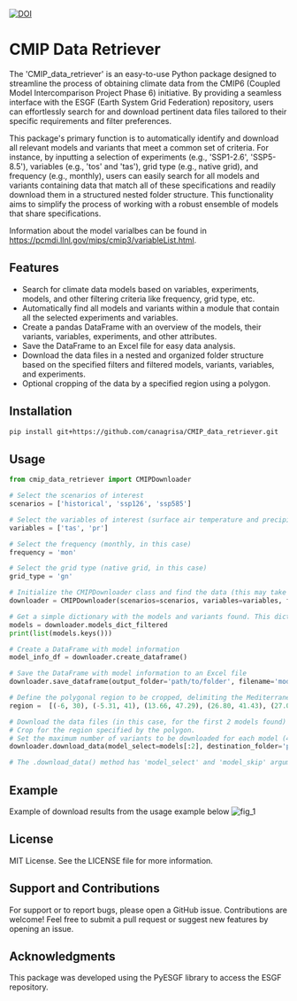 [![DOI](https://zenodo.org/badge/627657760.svg)](https://zenodo.org/badge/latestdoi/627657760)

# CMIP Data Retriever

The 'CMIP_data_retriever' is an easy-to-use Python package designed to streamline the process of obtaining climate data from the CMIP6 (Coupled Model Intercomparison Project Phase 6) initiative. By providing a seamless interface with the ESGF (Earth System Grid Federation) repository, users can effortlessly search for and download pertinent data files tailored to their specific requirements and filter preferences.

This package's primary function is to automatically identify and download all relevant models and variants that meet a common set of criteria. For instance, by inputting a selection of experiments (e.g., 'SSP1-2.6', 'SSP5-8.5'), variables (e.g., 'tos' and 'tas'), grid type (e.g., native grid), and frequency (e.g., monthly), users can easily search for all models and variants containing data that match all of these specifications and readily download them in a structured nested folder structure. This functionality aims to simplify the process of working with a robust ensemble of models that share specifications.

Information about the model varialbes can be found in https://pcmdi.llnl.gov/mips/cmip3/variableList.html.

## Features

- Search for climate data models based on variables, experiments, models, and other filtering criteria like frequency, grid type, etc.
- Automatically find all models and variants within a module that contain all the selected experiments and variables. 
- Create a pandas DataFrame with an overview of the models, their variants, variables, experiments, and other attributes.
- Save the DataFrame to an Excel file for easy data analysis.
- Download the data files in a nested and organized folder structure based on the specified filters and filtered models, variants, variables, and experiments.
- Optional cropping of the data by a specified region using a polygon.

## Installation

```bash
pip install git+https://github.com/canagrisa/CMIP_data_retriever.git
```

## Usage
```python
from cmip_data_retriever import CMIPDownloader

# Select the scenarios of interest
scenarios = ['historical', 'ssp126', 'ssp585']

# Select the variables of interest (surface air temperature and precipitation in this case)
variables = ['tas', 'pr']

# Select the frequency (monthly, in this case)
frequency = 'mon'

# Select the grid type (native grid, in this case)
grid_type = 'gn'

# Initialize the CMIPDownloader class and find the data (this may take a few minutes)
downloader = CMIPDownloader(scenarios=scenarios, variables=variables, frequency=frequency, grid=grid_type)

# Get a simple dictionary with the models and variants found. This dictionary will mimic the folder structure when downloading.
models = downloader.models_dict_filtered
print(list(models.keys()))

# Create a DataFrame with model information
model_info_df = downloader.create_dataframe()

# Save the DataFrame with model information to an Excel file
downloader.save_dataframe(output_folder='path/to/folder', filename='model_info.xlsx')

# Define the polygonal region to be cropped, delimiting the Mediterranean Sea in this case.
region =  [(-6, 30), (-5.31, 41), (13.66, 47.29), (26.80, 41.43), (27.08, 40.05), (39, 38.2), (36, 30)]

# Download the data files (in this case, for the first 2 models found)
# Crop for the region specified by the polygon.
# Set the maximum number of variants to be downloaded for each model (4 in this case). Some models have up to 40 variants, so it's a good idea to set a limit if necessary.
downloader.download_data(model_select=models[:2], destination_folder='path/to/folder/', crop_region=region, max_variants=4)

# The .download_data() method has 'model_select' and 'model_skip' arguments, which default to None. If not provided, all models are downloaded.

```

## Example


Example of download results from the usage example below
![fig_1](/home/prossello/CMIP_data_retriever/data/rec.gif)


## License

MIT License. See the LICENSE file for more information.

## Support and Contributions

For support or to report bugs, please open a GitHub issue. Contributions are welcome! Feel free to submit a pull request or suggest new features by opening an issue.

## Acknowledgments

This package was developed using the PyESGF library to access the ESGF repository.

